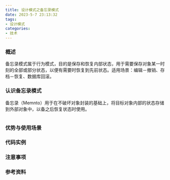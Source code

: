 ```yaml
---
title: 设计模式之备忘录模式
date: 2023-5-7 23:13:32
tags:
- 设计模式
categories:
- 技术
---
```


### 概述

备忘录模式属于行为模式，目的是保存和恢复内部状态，用于需要保存对象某一时刻的全部或部分状态，以便有需要时恢复到先前状态。适用场景：编辑－撤销、存档－恢复、数据库回滚。

### 认识备忘录模式
备忘录（Memnto）用于在不破坏对象封装的基础上，将目标对象内部的状态存储到外部对象中，以备之后恢复状态时使用。

```

```

<!-- more -->

### 优势与使用场景

### 代码实例

### 注意事项

### 参考资料

